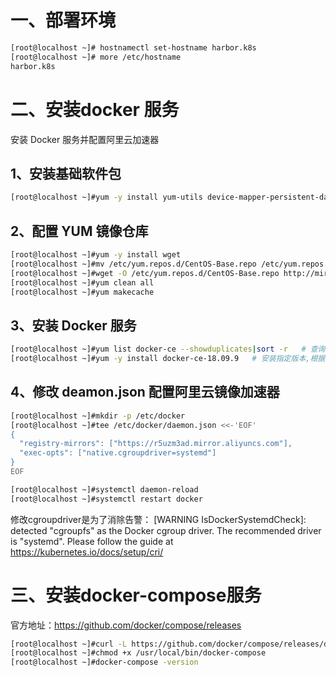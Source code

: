 # 一、部署环境
```bash
[root@localhost ~]# hostnamectl set-hostname harbor.k8s
[root@localhost ~]# more /etc/hostname             
harbor.k8s
```
# 二、安装docker 服务


安装 Docker 服务并配置阿里云加速器

## 1、安装基础软件包

```bash
[root@localhost ~]#yum -y install yum-utils device-mapper-persistent-data lvm2 
```

## 2、配置 YUM 镜像仓库
```bash
[root@localhost ~]#yum -y install wget
[root@localhost ~]#mv /etc/yum.repos.d/CentOS-Base.repo /etc/yum.repos.d/CentOS-Base.repo.bak
[root@localhost ~]#wget -O /etc/yum.repos.d/CentOS-Base.repo http://mirrors.aliyun.com/repo/Centos-7.repo
[root@localhost ~]#yum clean all
[root@localhost ~]#yum makecache
```

## 3、安装 Docker 服务
```bash
[root@localhost ~]#yum list docker-ce --showduplicates|sort -r   # 查询docker版本
[root@localhost ~]#yum -y install docker-ce-18.09.9   # 安装指定版本,根据生产环境自行选择
```

## 4、修改 deamon.json 配置阿里云镜像加速器
```bash
[root@localhost ~]#mkdir -p /etc/docker
[root@localhost ~]#tee /etc/docker/daemon.json <<-'EOF'
{
  "registry-mirrors": ["https://r5uzm3ad.mirror.aliyuncs.com"],
  "exec-opts": ["native.cgroupdriver=systemd"]
}
EOF

[root@localhost ~]#systemctl daemon-reload
[root@localhost ~]#systemctl restart docker
```
修改cgroupdriver是为了消除告警： [WARNING IsDockerSystemdCheck]: detected "cgroupfs" as the Docker cgroup driver. The recommended driver is "systemd". Please follow the guide at https://kubernetes.io/docs/setup/cri/


# 三、安装docker-compose服务
官方地址：https://github.com/docker/compose/releases

```bash
[root@localhost ~]#curl -L https://github.com/docker/compose/releases/download/1.27.4/docker-compose-`uname -s`-`uname -m` -o /usr/local/bin/docker-compose
[root@localhost ~]#chmod +x /usr/local/bin/docker-compose
[root@localhost ~]#docker-compose -version

```
